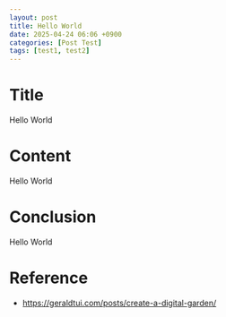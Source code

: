 ```yaml
---
layout: post
title: Hello World
date: 2025-04-24 06:06 +0900
categories: [Post Test]
tags: [test1, test2]
---
```


# Title
Hello World

# Content
Hello World

# Conclusion
Hello World

# Reference
- https://geraldtui.com/posts/create-a-digital-garden/